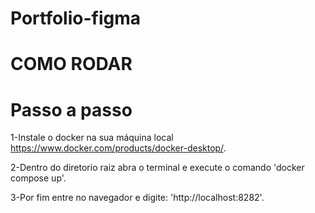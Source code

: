 # Portfolio-figma

# COMO RODAR
# Passo a passo

1-Instale o docker na sua máquina local https://www.docker.com/products/docker-desktop/.

2-Dentro do diretorio raiz abra o terminal e execute o comando 'docker compose up'.

3-Por fim entre no navegador e digite: 'http://localhost:8282'.
